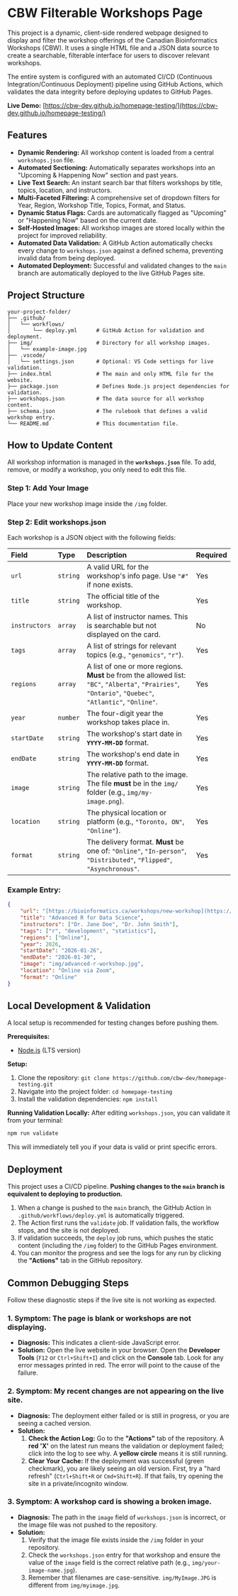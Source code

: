 # CBW Filterable Workshops Page

This project is a dynamic, client-side rendered webpage designed to display and filter the workshop offerings of the Canadian Bioinformatics Workshops (CBW). It uses a single HTML file and a JSON data source to create a searchable, filterable interface for users to discover relevant workshops.

The entire system is configured with an automated CI/CD (Continuous Integration/Continuous Deployment) pipeline using GitHub Actions, which validates the data integrity before deploying updates to GitHub Pages.

**Live Demo:** [https://cbw-dev.github.io/homepage-testing/](https://cbw-dev.github.io/homepage-testing/)

## Features

* **Dynamic Rendering:** All workshop content is loaded from a central `workshops.json` file.
* **Automated Sectioning:** Automatically separates workshops into an "Upcoming & Happening Now" section and past years.
* **Live Text Search:** An instant search bar that filters workshops by title, topics, location, and instructors.
* **Multi-Faceted Filtering:** A comprehensive set of dropdown filters for Year, Region, Workshop Title, Topics, Format, and Status.
* **Dynamic Status Flags:** Cards are automatically flagged as "Upcoming" or "Happening Now" based on the current date.
* **Self-Hosted Images:** All workshop images are stored locally within the project for improved reliability.
* **Automated Data Validation:** A GitHub Action automatically checks every change to `workshops.json` against a defined schema, preventing invalid data from being deployed.
* **Automated Deployment:** Successful and validated changes to the `main` branch are automatically deployed to the live GitHub Pages site.

## Project Structure

```
your-project-folder/
├── .github/
│   └── workflows/
│       └── deploy.yml      # GitHub Action for validation and deployment.
├── img/                    # Directory for all workshop images.
│   └── example-image.jpg
├── .vscode/
│   └── settings.json       # Optional: VS Code settings for live validation.
├── index.html              # The main and only HTML file for the website.
├── package.json            # Defines Node.js project dependencies for validation.
├── workshops.json          # The data source for all workshop content.
├── schema.json             # The rulebook that defines a valid workshop entry.
└── README.md               # This documentation file.
```

## How to Update Content

All workshop information is managed in the **`workshops.json`** file. To add, remove, or modify a workshop, you only need to edit this file.

### Step 1: Add Your Image
Place your new workshop image inside the `/img` folder.

### Step 2: Edit workshops.json
Each workshop is a JSON object with the following fields:

| Field       | Type           | Description                                                                                             | Required |
| :---------- | :------------- | :------------------------------------------------------------------------------------------------------ | :------- |
| `url`       | `string`       | A valid URL for the workshop's info page. Use `"#"` if none exists.                                      | Yes      |
| `title`     | `string`       | The official title of the workshop.                                                                     | Yes      |
| `instructors` | `array`        | A list of instructor names. This is searchable but not displayed on the card.                                 | No       |
| `tags`      | `array`        | A list of strings for relevant topics (e.g., `"genomics"`, `"r"`).                                       | Yes      |
| `regions`   | `array`        | A list of one or more regions. **Must** be from the allowed list: `"BC"`, `"Alberta"`, `"Prairies"`, `"Ontario"`, `"Quebec"`, `"Atlantic"`, `"Online"`. | Yes      |
| `year`      | `number`       | The four-digit year the workshop takes place in.                                                        | Yes      |
| `startDate` | `string`       | The workshop's start date in **`YYYY-MM-DD`** format.                                                   | Yes      |
| `endDate`   | `string`       | The workshop's end date in **`YYYY-MM-DD`** format.                                                     | Yes      |
| `image`     | `string`       | The relative path to the image. The file **must** be in the `img/` folder (e.g., `img/my-image.png`). | Yes      |
| `location`  | `string`       | The physical location or platform (e.g., `"Toronto, ON"`, `"Online"`).                                  | Yes      |
| `format`    | `string`       | The delivery format. **Must** be one of: `"Online"`, `"In-person"`, `"Distributed"`, `"Flipped"`, `"Asynchronous"`. | Yes      |

### Example Entry:
```json
{
    "url": "[https://bioinformatics.ca/workshops/new-workshop](https://bioinformatics.ca/workshops/new-workshop)",
    "title": "Advanced R for Data Science",
    "instructors": ["Dr. Jane Doe", "Dr. John Smith"],
    "tags": ["r", "development", "statistics"],
    "regions": ["Online"],
    "year": 2026,
    "startDate": "2026-01-26",
    "endDate": "2026-01-30",
    "image": "img/advanced-r-workshop.jpg",
    "location": "Online via Zoom",
    "format": "Online"
}
```

## Local Development & Validation

A local setup is recommended for testing changes before pushing them.

**Prerequisites:**
* [Node.js](https://nodejs.org/) (LTS version)

**Setup:**
1. Clone the repository: `git clone https://github.com/cbw-dev/homepage-testing.git`
2. Navigate into the project folder: `cd homepage-testing`
3. Install the validation dependencies: `npm install`

**Running Validation Locally:**
After editing `workshops.json`, you can validate it from your terminal:
```bash
npm run validate
```
This will immediately tell you if your data is valid or print specific errors.

## Deployment

This project uses a CI/CD pipeline. **Pushing changes to the `main` branch is equivalent to deploying to production.**

1. When a change is pushed to the `main` branch, the GitHub Action in `.github/workflows/deploy.yml` is automatically triggered.
2. The Action first runs the `validate` job. If validation fails, the workflow stops, and the site is not deployed.
3. If validation succeeds, the `deploy` job runs, which pushes the static content (including the `/img` folder) to the GitHub Pages environment.
4. You can monitor the progress and see the logs for any run by clicking the **"Actions"** tab in the GitHub repository.

## Common Debugging Steps

Follow these diagnostic steps if the live site is not working as expected.

### 1. Symptom: The page is blank or workshops are not displaying.
* **Diagnosis:** This indicates a client-side JavaScript error.
* **Solution:** Open the live website in your browser. Open the **Developer Tools** (`F12` or `Ctrl+Shift+I`) and click on the **Console** tab. Look for any error messages printed in red. The error will point to the cause of the failure.

### 2. Symptom: My recent changes are not appearing on the live site.
* **Diagnosis:** The deployment either failed or is still in progress, or you are seeing a cached version.
* **Solution:**
    1.  **Check the Action Log:** Go to the **"Actions"** tab of the repository. A **red 'X'** on the latest run means the validation or deployment failed; click into the log to see why. A **yellow circle** means it is still running.
    2.  **Clear Your Cache:** If the deployment was successful (green checkmark), you are likely seeing an old version. First, try a "hard refresh" (`Ctrl+Shift+R` or `Cmd+Shift+R`). If that fails, try opening the site in a private/incognito window.

### 3. Symptom: A workshop card is showing a broken image.
* **Diagnosis:** The path in the `image` field of `workshops.json` is incorrect, or the image file was not pushed to the repository.
* **Solution:**
    1.  Verify that the image file exists inside the `/img` folder in your repository.
    2.  Check the `workshops.json` entry for that workshop and ensure the value of the `image` field is the correct relative path (e.g., `img/your-image-name.jpg`).
    3.  Remember that filenames are case-sensitive. `img/MyImage.JPG` is different from `img/myimage.jpg`.

